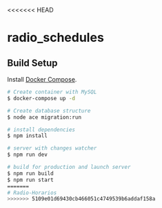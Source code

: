 <<<<<<< HEAD

# radio_schedules

## Build Setup

Install [Docker Compose](https://docs.docker.com/compose/install/).

```bash
# Create container with MySQL
$ docker-compose up -d

# Create database structure
$ node ace migration:run

# install dependencies
$ npm install

# server with changes watcher
$ npm run dev

# build for production and launch server
$ npm run build
$ npm run start
=======
# Radio-Horarios
>>>>>>> 5109e01d69430cb466051c4749539b6addaf158a
```

